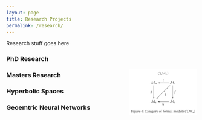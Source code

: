 ```yaml
---
layout: page
title: Research Projects
permalink: /research/
---
```


Research stuff goes here


### PhD Research


<img src="/assets/category_formal.png" alt="Category of formal models" style="float: right; margin-left: 20px; width: 180px;">

### Masters Research

### Hyperbolic Spaces

### Geoemtric Neural Networks
